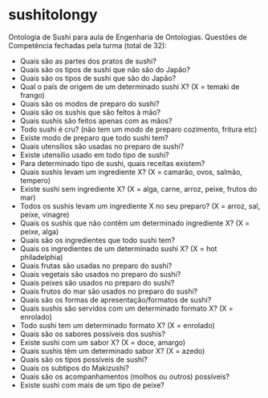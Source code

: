 # sushitolongy

Ontologia de Sushi para aula de Engenharia de Ontologias.
Questões de Competência fechadas pela turma (total de 32):
- Quais são as partes dos pratos de sushi?
- Quais são os tipos de sushi que não são do Japão?
- Quais são os tipos de sushi que são do Japão?
- Qual o país de origem de um determinado sushi X? (X = temaki de frango)
- Quais são os modos de preparo do sushi?
- Quais são os sushis que são feitos à mão?
- Quais sushis são feitos apenas com as mãos?
- Todo sushi é cru? (não tem um modo de preparo cozimento, fritura etc)
- Existe modo de preparo que todo sushi tem?
- Quais utensílios são usadas no preparo de sushi?
- Existe utensílio usado em todo tipo de sushi?
- Para determinado tipo de sushi, quais receitas existem?
- Quais sushis levam um ingrediente X? (X = camarão, ovos, salmão, tempero)
- Existe sushi sem ingrediente X? (X = alga, carne, arroz, peixe, frutos do mar)
- Todos os sushis levam um ingrediente X no seu preparo? (X = arroz, sal, peixe, vinagre)
- Quais os sushis que não contêm um determinado ingrediente X? (X = peixe, alga)
- Quais são os ingredientes que todo sushi tem?
- Quais os ingredientes de um determinado sushi X? (X = hot philadelphia)
- Quais frutas são usadas no preparo do sushi?
- Quais vegetais são usados no preparo do sushi?
- Quais peixes são usados no preparo do sushi?
- Quais frutos do mar são usados no preparo do sushi?
- Quais são os formas de apresentação/formatos de sushi? 
- Quais sushis são servidos com um determinado formato X? (X = enrolado)
- Todo sushi tem um determinado formato X? (X = enrolado)
- Quais são os sabores possíveis dos sushis?
- Existe sushi com um sabor X? (X = doce, amargo)
- Quais sushis têm um determinado sabor X? (X = azedo)
- Quais são os tipos possíveis de sushi?
- Quais os subtipos do Makizushi?
- Quais são os acompanhamentos (molhos ou outros) possíveis?
- Existe sushi com mais de um tipo de peixe?

